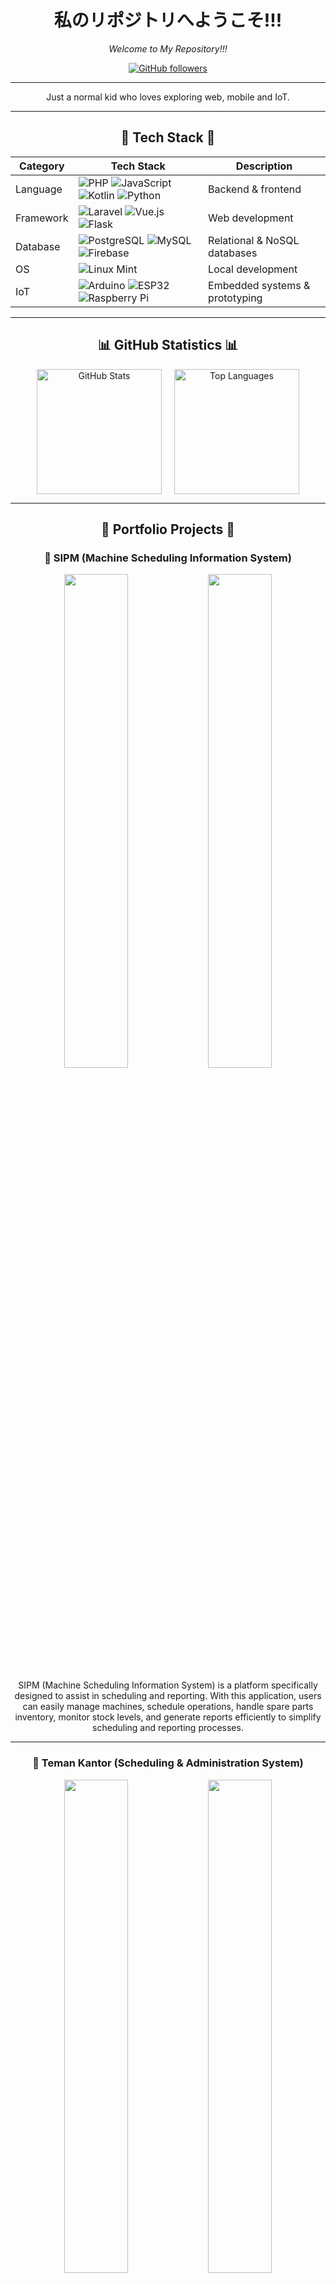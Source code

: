 <div align="center">

# 私のリポジトリへようこそ!!!  
*Welcome to My Repository!!!*

[![GitHub followers](https://img.shields.io/github/followers/tempebenguk?label=Follow&style=social)](https://github.com/tempebenguk)

---

Just a normal kid who loves exploring web, mobile and IoT.

---

## 🚀 Tech Stack 🚀

| Category     | Tech Stack                                                                                                                                         | Description                   |
|--------------|-----------------------------------------------------------------------------------------------------------------------------------------------------|-------------------------------|
| Language     | ![PHP](https://img.shields.io/badge/PHP-777BB4?style=flat&logo=php&logoColor=white) ![JavaScript](https://img.shields.io/badge/JavaScript-F7DF1E?style=flat&logo=javascript&logoColor=black) ![Kotlin](https://img.shields.io/badge/Kotlin-7F52FF?style=flat&logo=kotlin&logoColor=white) ![Python](https://img.shields.io/badge/Python-3776AB?style=flat&logo=python&logoColor=white) | Backend & frontend            |
| Framework    | ![Laravel](https://img.shields.io/badge/Laravel-FC4949?style=flat&logo=laravel&logoColor=white) ![Vue.js](https://img.shields.io/badge/Vue.js-42b883?style=flat&logo=vue.js&logoColor=white) ![Flask](https://img.shields.io/badge/Flask-000000?style=flat&logo=flask&logoColor=white) | Web development               |
| Database     | ![PostgreSQL](https://img.shields.io/badge/PostgreSQL-336791?style=flat&logo=postgresql&logoColor=white) ![MySQL](https://img.shields.io/badge/MySQL-4479A1?style=flat&logo=mysql&logoColor=white) ![Firebase](https://img.shields.io/badge/Firebase-FFCA28?style=flat&logo=firebase&logoColor=black) | Relational & NoSQL databases  |
| OS           | ![Linux Mint](https://img.shields.io/badge/Linux_Mint-87CF3E?style=flat&logo=linux-mint&logoColor=white)                                            | Local development             |
| IoT          | ![Arduino](https://img.shields.io/badge/Arduino-00979D?style=flat&logo=arduino&logoColor=white) ![ESP32](https://img.shields.io/badge/ESP32-3C3C3C?style=flat&logo=espressif&logoColor=white) ![Raspberry Pi](https://img.shields.io/badge/Raspberry_Pi-A22846?style=flat&logo=raspberrypi&logoColor=white) | Embedded systems & prototyping |

---

## 📊 GitHub Statistics 📊

<p align="center" style="display: flex; justify-content: center; gap: 20px;">
  <img src="https://github-readme-stats.vercel.app/api?username=tempebenguk&show_icons=true&theme=radical" style="height: 200px; width: auto;" alt="GitHub Stats" />
  <img src="https://github-readme-stats.vercel.app/api/top-langs/?username=tempebenguk&layout=compact&theme=radical" style="height: 200px; width: auto;" alt="Top Languages" />
</p>

---

## 🧾 Portfolio Projects 🧾

### 📌 **SIPM (Machine Scheduling Information System)**

<p align="center">
  <img src="https://drive.google.com/uc?export=view&id=1YEEODXSwYqmZ8B9jV1bL4ax42VDsdOgr" width="45%" />
  <img src="https://drive.google.com/uc?export=view&id=1f6q4uavBzEQUMXUGFZh3rTLsgCRlPBFz" width="45%" />
</p>

<p align="center">
  SIPM (Machine Scheduling Information System) is a platform specifically designed to assist in scheduling and reporting.  
  With this application, users can easily manage machines, schedule operations, handle spare parts inventory, monitor stock levels, and generate reports efficiently to simplify scheduling and reporting processes.
</p>

----

### 📌 **Teman Kantor (Scheduling & Administration System)**

<p align="center">
  <img src="https://drive.google.com/uc?export=view&id=1xWbn7eshPbcD2XgeegRXPQKOm2RiCU6y" width="45%" />
  <img src="https://drive.google.com/uc?export=view&id=1X6XeqUU1-z1VsfmyLfP8VrmpQ-nkC_EY" width="45%" />
</p>

<p align="center">
  This application is a web-based system for scheduling, borrowing, and data management.  
  It is designed to record employee information and monitor office administration agendas more efficiently and in an organized manner.
</p>

----

### 📌 **Starling (Coffee Stall Information System)**

<p align="center">
  <img src="https://drive.google.com/uc?export=view&id=1Y6k-hXxZf7YsWmcetwwspfLq0JS8MRPu" width="45%" />
  <img src="https://drive.google.com/uc?export=view&id=1rhwWqGs_hMvFgngbgJbR-xUQSt_1DKMj" width="45%" />
  <img src="https://drive.google.com/uc?export=view&id=1yj6Ua6DYXRyAPZNn3ubS2zlbqFPFwkli" width="45%" />
</p>

<p align="center">
  This application is a web and mobile-based ordering and data management system designed for Starling (mobile coffee stalls).
  It allows sellers to display menus, record transactions, track income and expenses, and generate automatic receipts to support efficient business operations.
</p>

----

### 📌 **Air Quality Monitoring (Prototype)**

<p align="center">
  <img src="https://drive.google.com/uc?export=view&id=1sqOP9MSrVVjBOVppGAwk4hHEdCwSCxQM" width="45%" />
</p>

<p align="center">
  Air Quality Monitoring is an IoT-based project designed to monitor air quality in real time and detect harmful pollutants such as smoke, CO2, O3, and NO2. Sensor data is sent to the server for analysis, and the system can send automatic alerts via WhatsApp when dangerous levels are detected. This project helps increase awareness of air pollution and ensures safety, especially in laboratory environments.
</p>

---

## 🌐 Contact Me

<p align="center">
  <a href="https://www.linkedin.com/in/erricksb/" target="_blank" rel="noopener" style="text-decoration:none; margin-right: 20px;">
    <img src="https://img.shields.io/badge/LinkedIn-0077B5?style=flat&logo=linkedin&logoColor=white" alt="LinkedIn" />
  </a>
  
  <a href="https://www.instagram.com/errickseptiannn/" target="_blank" rel="noopener" style="text-decoration:none;">
    <img src="https://img.shields.io/badge/Instagram-E4405F?style=flat&logo=instagram&logoColor=white" alt="Instagram" />
  </a>
</p>
</div>
